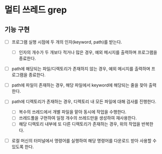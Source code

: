 # 멀티 쓰레드 grep

## 기능 구현

- [ ] 프로그램 실행 시점에 두 개의 인자(keyword, path)를 받는다.
    - [ ] 인자의 개수가 두 개보다 적거나 많은 경우, 예외 메시지를 출력하며 프로그램을 종료한다.

- [ ] path에 해당되는 파일/디렉토리가 존재하지 않는 경우, 예외 메시지를 출력하며 프로그램을 종료한다.

- [ ] path에 파일이 존재하는 경우, 해당 파일에서 keyword에 해당되는 줄을 찾아 출력한다.

- [ ] path에 디렉토리가 존재하는 경우, 디렉토리 내 모든 파일에 대해 검사를 진행한다.
    - [ ] 복수의 쓰레드에서 개별 파일을 맡아 동시에 작업을 수행한다.
    - [ ] 쓰레드풀을 구현하여 일정 개수의 쓰레드만을 생성하여 재사용한다.
    - [ ] 해당 디렉토리 내부에 또 다른 디렉토리가 존재하는 경우, 위의 작업을 반복한다.

- [ ] 로컬 머신의 터미널에서 명령어를 실행하여 해당 명령어를 다운로드 받아 사용할 수 있도록 한다.
